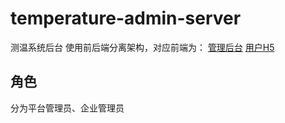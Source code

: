 # temperature-admin-server
测温系统后台
使用前后端分离架构，对应前端为：
[管理后台](https://github.com/pangxieke/temperature-admin-front)
[用户H5](https://github.com/pangxieke/temperature-mobile-front)

## 角色
分为平台管理员、企业管理员
